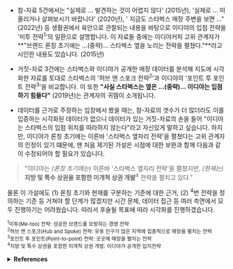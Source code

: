 - 참-자료 5건에서는 "실제로 ... 발견하는 것이 어렵지 않다' (2015년), '실제로 ... 떠올리거나 살펴보시기 바랍니다' (2020년), ' 지금도 스타벅스 매장 주변을 보면 ..." (2022년) 등 생활권에서 육안으로 관찰되는 내용을 바탕으로 이디야의 입점 전략을 '미투 전략<sup>1</sup>'의 일환으로 설명합니다. 이 자료들 중에는 이디야커피 고위 관계자가 **"브랜드 론칭 초기에는 ...(중략)... 스타벅스 옆을 노리는 전략을 펼쳤다."**라고 시인한 내용도 있습니다. (2015년)


- 거짓-자료 3건에는 스타벅스와 이디야가 공개한 매장 데이터를 분석해 지도에 시각화한 자료를 토대로 스타벅스의 '허브 앤 스포크 전략<sup>2</sup>'과 이디야의 '포인트 투 포인트 전략<sup>3</sup>'을 비교합니다. 이 또한 **"사실 스타벅스는 옆은 ...(중략)... 이디야는 입점하기 힘들다"** (2019년)는 관계자의 귀띔이 소개됩니다. 


- 데이터를 근거로 주장하는 입장에서 봤을 때는, 참-자료의 갯수가 더 많더라도 이를 입증하는 시각화된 데이터가 없으니 데이터가 있는 거짓-자료의 손을 들어 "이디야는 스타벅스의 입점 위치를 따라하지 않는다"라고 자신있게 말하고 싶습니다. 하지만, 이디야가 론칭 초기에는 이른바 '스타벅스 옆자리 전략'을 펼쳤다는 고위 관계자의 인정이 있기 떄문에, 맨 처음 제기된 가설은 시점에 대한 보완과 함께 다음과 같이 수정되어야 할 필요가 있습니다.


> "이디야는 *(론칭 초기에는)* 이른바 '스타벅스 옆자리 전략'을 펼쳤지만, *(현재는)* **지방 및 특수 상권을 포함한 미개척 상권 개발**<sup>4</sup> 전략을 펼치고 있다."


물론 이 가설에도 (1) 론칭 초기와 현재를 구분하는 기준에 대한 근거, (2) <sup>4</sup>번 전략을 정의하는 기준 등 거쳐야 할 단계가 많겠지만 시간 문제, 데이터 접근 등 여러 측면에서 모두 진행하기는 어려웠습니다. 따라서 후술될 목표에 따라 시각화를 진행하겠습니다.



<sub><sup>1</sup>미투(Me-too) 전략: 성공한 브랜드를 모방하는 경영 전략<br>
<sup>2</sup>허브 앤 스포크(Hub and Spoke) 전략: 유동 인구가 많은 지역에 집중적으로 매장을 펼치는 전략<br>
<sup>3</sup>포인트 투 포인트(Point-to-point) 전략: 곳곳에 매장을 펼치는 전략<br>
<sup>4</sup>지방 및 특수 상권을 포함한 미개척 상권 개발: 이디야갸 공개한 입지전략</sub> 
<details>
<summary><strong>References</strong></summary>
<p>

1. 참 관련 자료
- https://www.speconomy.com/news/articleView.html?idxno=316421
(스페셜경제, "이디야커피, 스타벅스 따라가면 성공한다(?), 2022년)  
- https://www.edaily.co.kr/news/read?newsId=01105366609365640 (이데일리, "이디야의 필승 전략..'스타벅스 옆을 사수하라'", 2015년)  
- http://www.iconsumer.or.kr/news/articleView.html?idxno=10133 (소비자평가, "‘스타벅스를 따라다닌 이디야’, 이디야 문창기 대표가 펼친 특별한 전략", 2019년)  
- https://m.blog.naver.com/PostView.naver?isHttpsRedirect=true&blogId=qaz030800&logNo=221680589189 (네이버 블로그[작성자: 윈에이드], "유명기업의 마케팅전략: '이디야(EDIYA)커피' 편, 2019년)  
- https://m.blog.naver.com/urimmoe/222027146026 (네이버 블로그[작성자: 로하스김], "커피전문점 이디야의 스타벅스 미투마케팅 전략", 2020년)  
- https://www.topdaily.kr/articles/90068 (톱데일리, "이디야커피 성장 비결, 스타벅스 따라다니기?", 2022년)  
<br>

2. 거짓 관련 자료  
- https://www.seoul.co.kr/news/newsView.php?id=20160919004005 (서울신문, "스타벅스 vs 이디야, 매장 위치에 전략이 숨어 있다", 2016년) <br>
- https://brunch.co.kr/@tipoon1004/66 (브런치[작성자: 권오은], "이디야는 스타벅스 옆을 떠난 걸까", 2017년) <br>
- https://www.insight.co.kr/news/194890 (인사이트, "왜 스타벅스 옆에는 항상 토종 커피 브랜드 '이디야'가 있을까?", 2018년) <br>

</p>
</details>